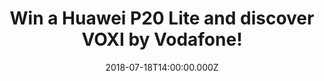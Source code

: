 ---
campaign-uuid: "c-8b0dd633-8f3d-4828-a225-db50b56eb036"
type: "Competition"
category: "Other"
date: "2018-07-18T14:00:00.000Z"
end-date: "2018-08-18T23:59:00.000Z"
disable-form: false
is_promoted: false
has_entry_page: true
title: "Win a Huawei P20 Lite and discover VOXI by Vodafone!"
competition-description: "<p>Powerful dual camera, Extraordinary vision, From selfie\
  \ to self-portrait…YES! You are right, we are talking about one of the best phones\
  \ of the moment: the Huawei P20 Lite and thanks to NME AAA it could be yours!\n\
  We are giving away the brand new Huawei P20 Lite to one of our lucky members in\
  \ combination with a great offer from VOXI by Vodafone: double data until the 29th\
  \ of July!</p>\n<p>Click below for a chance to win!</p>\n"
hero-header: "Win a Huawei P20 Lite and discover VOXI by Vodafone!"
terms-confirmation: "N/A"
banner-img: "https://assets.expresslyapp.com/asset-60f703be-bfda-486b-b2a6-f052e2c86a63.jpg"
logo-left-href: "https://www.voxi.co.uk"
logo-left-image: "https://assets.expresslyapp.com/0bd4438a-8ac2-4292-ab8c-1ee2cc65f7f2-thumb.png"
logo-left-title: "VOXI"
bg-image-hero: "https://assets.expresslyapp.com/asset-49772ca5-5df7-431e-8d23-8b72fbd5f992.jpg"
bg-image-first: "https://assets.expresslyapp.com/asset-65888b93-3f4c-4916-943a-b110a18e6349.jpg"
bg-image-second: "https://assets.expresslyapp.com/asset-2568a249-4836-4812-bef6-990e3124ec7e.jpg"
bg-image-third: "https://assets.expresslyapp.com/asset-82044d7e-c392-47f5-b524-5c9dd31c432a.png"
section1-content: "<p>Great for your Social pictures and videos.</p>\n<p>The P20 lite's\
  \ state-of-the-art 16-megapixel dual rear camera delivers natural 'bokeh' effects\
  \ to your shots, creating professional-looking soft backgrounds and adding more\
  \ focus on the subject of your image.</p>\n<p>Amazing colours all-round with extraordinary\
  \ vision on the 5.84-inch Huawei FullView FHD+ display! PLUS P20 lite's exterior\
  \ has been designed with stylish, smooth glass casing and metallic body!</p>\n"
section2-content: "<p>VOXI is a new mobile network powered by Vodafone. It’s only\
  \ available to under 30s and is built for endless possibilities through Endless\
  \ Social Data! With VOXI you will enjoy endless benefits:</p>\n<p>\n<ul>\n<li>Endless\
  \ Social Data: unlimited use of social apps without eating your data</li>\n<li>Endless\
  \ Flexibility: no contract, cancel anytime</li>\n<li>Endless calls and texts: unlimited\
  \ calls, texts and picture messages</li>\n<li>Endless Roaming: use your phone in\
  \ EU, no extra cost</li>\n</ul>\n</p>\n"
section3-content: "<p>Order your free VOXI SIM now and they will TRIPLE your data\
  \ on all plans for 24 months. Be quick, as the offer ends Sep 16th. Check terms\
  \ and conditions on VOXI's site.</p>\n<p>If you don’t want to miss this amazing\
  \ opportunity of winning the brand new Huawei P20 Lite… hurry up and enter the form\
  \ below and it could be coming home with you!</p>\n<p>Good luck!</p>\n"
entry-title: "Win a Huawei P20 Lite and discover VOXI by Vodafone!"
entry-content: "<p>Enter the draw to win the Huawei P20 Lite and discover VOXI by\
  \ Vodafone, by completing the form below before 23:59 on 18th of August 2018.</p>\n"
has-winner: false
prize-description: "One Huawei P20 Lite 64GB"
special-conditions: "Multiple entries are allowed up to one every day."
country-restrictions:
- "GB"
---